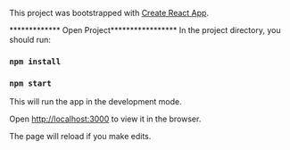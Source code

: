 ﻿This project was bootstrapped with [Create React App](https://github.com/facebook/create-react-app).

************* Open Project*****************
In the project directory, you should run:

### `npm install`
### `npm start`

This will run the app in the development mode.

Open [http://localhost:3000](http://localhost:3000) to view it in the browser.

The page will reload if you make edits.


